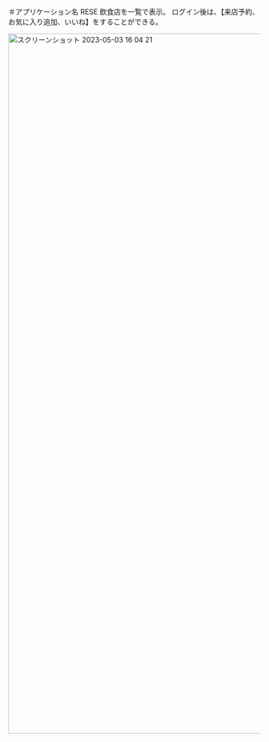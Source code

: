 ＃アプリケーション名
RESE
飲食店を一覧で表示。
ログイン後は、【来店予約、お気に入り追加、いいね】をすることができる。

<img width="1398" alt="スクリーンショット 2023-05-03 16 04 21" src="https://user-images.githubusercontent.com/119995378/235851254-bfacdef3-6479-45ce-bfa8-b19f92c1ef56.png">
